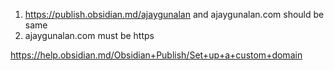 
1.  https://publish.obsidian.md/ajaygunalan and ajaygunalan.com should be same
2. ajaygunalan.com must be https

https://help.obsidian.md/Obsidian+Publish/Set+up+a+custom+domain


